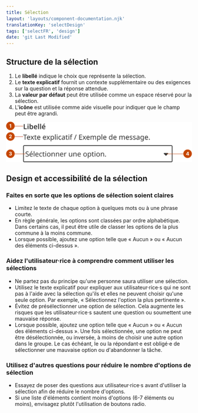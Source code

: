 ```yaml
---
title: Sélection
layout: 'layouts/component-documentation.njk'
translationKey: 'selectDesign'
tags: ['selectFR', 'design']
date: 'git Last Modified'
---
```


## Structure de la sélection

<ol class="anatomy-list">
  <li>Le <strong>libellé</strong> indique le choix que représente la sélection.</li>
  <li>Le <strong>texte explicatif</strong> fournit un contexte supplémentaire ou des exigences sur la question et la réponse attendue.</li>
  <li>La <strong>valeur par défaut</strong> peut être utilisée comme un espace réservé pour la sélection.</li>
  <li>L'<strong>icône</strong> est utilisée comme aide visuelle pour indiquer que le champ peut être agrandi.</li>
</ol>

<img class="b-sm b-default p-400" src="/images/fr/components/anatomy/gcds-select-anatomy.svg" alt="Le composant sélection avec des chiffres pointant les parties individuelles de la structure de la sélection." />

## Design et accessibilité de la sélection

### Faites en sorte que les options de sélection soient claires

- Limitez le texte de chaque option à quelques mots ou à une phrase courte.
- En règle générale, les options sont classées par ordre alphabétique. Dans certains cas, il peut être utile de classer les options de la plus commune à la moins commune.
- Lorsque possible, ajoutez une option telle que « Aucun » ou « Aucun des éléments ci-dessus ».

### Aidez l'utilisateur·rice à comprendre comment utiliser les sélections

- Ne partez pas du principe qu'une personne saura utiliser une sélection.
- Utilisez le texte explicatif pour expliquer aux utilisateur·rice·s qui ne sont pas à l'aide avec la sélection qu'ils et elles ne peuvent choisir qu'une seule option. Par exemple, « Sélectionnez l'option la plus pertinente ».
- Évitez de présélectionner une option de sélection. Cela augmente les risques que les utilisateur·rice·s sautent une question ou soumettent une mauvaise réponse.
- Lorsque possible, ajoutez une option telle que « Aucun » ou « Aucun des éléments ci-dessus ». Une fois sélectionnée, une option ne peut être désélectionnée, ou inversée, à moins de choisir une autre option dans le groupe. Le cas échéant, le ou la répondant·e est obligé·e de sélectionner une mauvaise option ou d'abandonner la tâche.

### Utilisez d'autres questions pour réduire le nombre d'options de sélection

- Essayez de poser des questions aux utilisateur·rice·s avant d'utiliser la sélection afin de réduire le nombre d'options.
- Si une liste d'éléments contient moins d'options (6-7 éléments ou moins), envisagez plutôt l'utilisation de <gcds-link href="{{ links.radio }}">boutons radio</gcds-link>.
